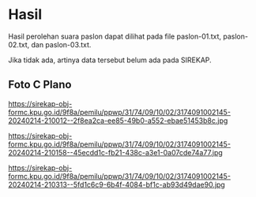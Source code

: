 # Hasil

Hasil perolehan suara paslon dapat dilihat pada file paslon-01.txt, paslon-02.txt, dan paslon-03.txt.

Jika tidak ada, artinya data tersebut belum ada pada SIREKAP.

## Foto C Plano

https://sirekap-obj-formc.kpu.go.id/9f8a/pemilu/ppwp/31/74/09/10/02/3174091002145-20240214-210012--2f8ea2ca-ee85-49b0-a552-ebae51453b8c.jpg

https://sirekap-obj-formc.kpu.go.id/9f8a/pemilu/ppwp/31/74/09/10/02/3174091002145-20240214-210158--45ecdd1c-fb21-438c-a3e1-0a07cde74a77.jpg

https://sirekap-obj-formc.kpu.go.id/9f8a/pemilu/ppwp/31/74/09/10/02/3174091002145-20240214-210313--5fd1c6c9-6b4f-4084-bf1c-ab93d49dae90.jpg
